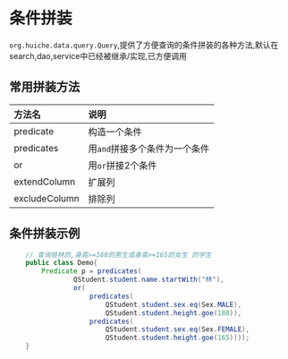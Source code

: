 # 条件拼装
`org.huiche.data.query.Query`,提供了方便查询的条件拼装的各种方法,默认在search,dao,service中已经被继承/实现,已方便调用
## 常用拼装方法
方法名|说明
:-|:-
predicate|构造一个条件
predicates|用`and`拼接多个条件为一个条件
or|用`or`拼接2个条件
extendColumn|扩展列
excludeColumn|排除列

## 条件拼装示例
```java
    // 查询姓林的,身高>=180的男生或身高>=165的女生 的学生
    public class Demo{
        Predicate p = predicates(
                QStudent.student.name.startWith("林"),
                or(
                    predicates(
                        QStudent.student.sex.eq(Sex.MALE),
                        QStudent.student.height.goe(180)),
                    predicates(
                        QStudent.student.sex.eq(Sex.FEMALE),
                        QStudent.student.height.goe(165))));
    }
    
```